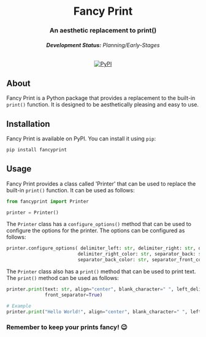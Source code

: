 <h1 align="center">Fancy Print</h1>
<h3 align="center">An aesthetic replacement to print()</h3>

<h6 align="center"><b>Development Status:</b> Planning/Early-Stages</h6>

<p align="center">
  <a href="https://pypi.org/project/fancyprint/">
	<img src="https://img.shields.io/pypi/v/fancyprint?color=blue&label=PyPI&logo=python&logoColor=white&style=for-the-badge" alt="PyPI">
  </a>
</p>

## About

Fancy Print is a Python package that provides a replacement to the built-in `print()` function. It is designed to be aesthetically pleasing and easy to use.

## Installation

Fancy Print is available on PyPI. You can install it using `pip`:

```bash
pip install fancyprint
```

## Usage

Fancy Print provides a class called 'Printer' that can be used to replace the built-in `print()` function. It can be used as follows:

```python
from fancyprint import Printer

printer = Printer()
```

The `Printer` class has a `configure_options()` method that can be used to configure the options for the printer. The options can be configured as follows:

```python
printer.configure_options( delimiter_left: str, delimiter_right: str, delimiter_left_color: str,
                          delimiter_right_color: str, separator_back: str, separator_front: str,
                          separator_back_color: str, separator_front_color: str, delimiter_space: int)
```

The `Printer` class also has a `print()` method that can be used to print text. The `print()` method can be used as follows:

```python
printer.print(text: str, align="center", blank_character=" ", left_delimiter=True, right_delimiter=True, back_separator=True,
              front_separator=True)

# Example
printer.print("Hello World!", align="center", blank_character=" ", left_delimiter=True)

```

### Remember to keep your prints fancy! 😉
